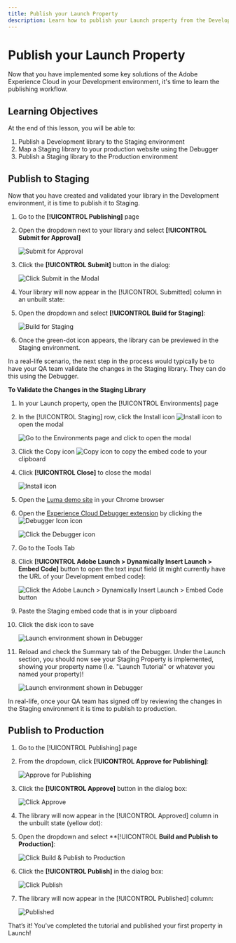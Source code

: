 ```yaml
---
title: Publish your Launch Property
description: Learn how to publish your Launch property from the Development environment to the Staging and Production environments. This lesson is part of the Implementing the Experience Cloud in Websites with Launch tutorial.
---
```


# Publish your Launch Property

Now that you have implemented some key solutions of the Adobe Experience Cloud in your Development environment, it's time to learn the publishing workflow.

## Learning Objectives

At the end of this lesson, you will be able to:

1. Publish a Development library to the Staging environment
1. Map a Staging library to your production website using the Debugger
1. Publish a Staging library to the Production environment

## Publish to Staging

 Now that you have created and validated your library in the Development environment, it is time to publish it to Staging.

1. Go to the **[!UICONTROL Publishing]** page

1. Open the dropdown next to your library and select **[!UICONTROL Submit for Approval]**

   ![Submit for Approval](images/publishing-submitForApproval.png)

1. Click the **[!UICONTROL Submit]** button in the dialog:

   ![Click Submit in the Modal](images/publishing-submit.png)

1. Your library will now appear in the [!UICONTROL Submitted] column in an unbuilt state:

1. Open the dropdown and select **[!UICONTROL Build for Staging]**:

   ![Build for Staging](images/publishing-buildForStaging.png)

1. Once the green-dot icon appears, the library can be previewed in the Staging environment.

In a real-life scenario, the next step in the process would typically be to have your QA team validate the changes in the Staging library. They can do this using the Debugger.

**To Validate the Changes in the Staging Library**

1. In your Launch property, open the [!UICONTROL Environments] page

1. In the [!UICONTROL Staging] row, click the Install icon ![Install icon](images/launch-installIcon.png) to open the modal

   ![Go to the Environments page and click to open the modal](images/publishing-getStagingCode.png)

1. Click the Copy icon ![Copy icon](images/launch-copyIcon.png) to copy the embed code to your clipboard

1. Click **[!UICONTROL Close]** to close the modal

   ![Install icon](images/publishing-copyStagingCode.png)

1. Open the [Luma demo site](https://luma.enablementadobe.com/content/luma/us/en.html) in your Chrome browser

1. Open the [Experience Cloud Debugger extension](https://chrome.google.com/webstore/detail/adobe-experience-cloud-de/ocdmogmohccmeicdhlhhgepeaijenapj) by clicking the ![Debugger Icon](images/icon-debugger.png) icon

   ![Click the Debugger icon](images/switchEnvironments-openDebugger.png)

1. Go to the Tools Tab

1. Click **[!UICONTROL Adobe Launch > Dynamically Insert Launch > Embed Code]** button to open the text input field (it might currently have the URL of your Development embed code):

   ![Click the Adobe Launch > Dynamically Insert Launch > Embed Code button](images/switchEnvironments-debugger-editEmbedCode.png)

1. Paste the Staging embed code that is in your clipboard

1. Click the disk icon to save

   ![Launch environment shown in Debugger](images/switchEnvironments-debugger-save.png)

1. Reload and check the Summary tab of the Debugger. Under the Launch section, you should now see your Staging Property is implemented, showing your property name (I.e. "Launch Tutorial" or whatever you named your property)!

   ![Launch environment shown in Debugger](images/publishing-debugger-staging.png)

In real-life, once your QA team has signed off by reviewing the changes in the Staging environment it is time to publish to production.

## Publish to Production

1. Go to the [!UICONTROL Publishing] page

1. From the dropdown, click **[!UICONTROL Approve for Publishing]**:

   ![Approve for Publishing](images/publishing-approveForPublishing.png)

1. Click the **[!UICONTROL Approve]** button in the dialog box:

   ![Click Approve](images/publishing-approve.png)

1. The library will now appear in the [!UICONTROL Approved] column in the unbuilt state (yellow dot):

1. Open the dropdown and select **[!UICONTROL **Build and Publish to Production]**:

   ![Click Build &amp; Publish to Production](images/publishing-buildAndPublishToProduction.png)

1. Click the **[!UICONTROL Publish]** in the dialog box:

   ![Click Publish](images/publishing-publish.png)

1. The library will now appear in the [!UICONTROL Published] column:

   ![Published](images/publishing-published.png)

That’s it! You've completed the tutorial and published your first property in Launch!